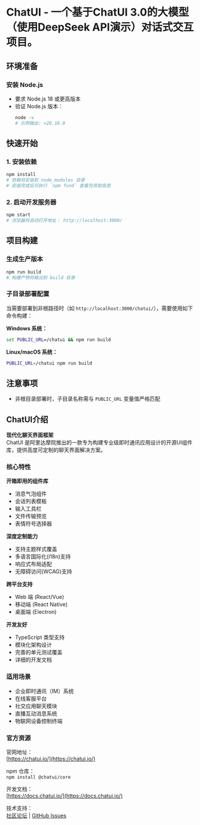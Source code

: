 # ChatUI - 一个基于ChatUI 3.0的大模型（使用DeepSeek API演示）对话式交互项目。

## 环境准备

### 安装 Node.js
- 要求 Node.js 18 或更高版本
- 验证 Node.js 版本：
  ```bash
  node -v
  # 示例输出: v20.18.0
  ```

## 快速开始

### 1. 安装依赖
```bash
npm install
# 依赖将安装到 node_modules 目录
# 安装完成后可执行 `npm fund` 查看包资助信息
```

### 2. 启动开发服务器
```bash
npm start
# 浏览器将自动打开地址： http://localhost:3000/
```

## 项目构建

### 生成生产版本
```bash
npm run build
# 构建产物将输出到 build 目录
```

### 子目录部署配置
当需要部署到非根路径时（如 `http://localhost:3000/chatui/`），需要使用如下命令构建：

**Windows 系统：**
```cmd
set PUBLIC_URL=/chatui && npm run build
```

**Linux/macOS 系统：**
```bash
PUBLIC_URL=/chatui npm run build
```

## 注意事项
- 非根目录部署时，子目录名称需与 `PUBLIC_URL` 变量值严格匹配

## ChatUI介绍

**现代化聊天界面框架**  
ChatUI 是阿里达摩院推出的一款专为构建专业级即时通讯应用设计的开源UI组件库，提供高度可定制的聊天界面解决方案。

### 核心特性

**开箱即用的组件库**
- 消息气泡组件
- 会话列表模板
- 输入工具栏
- 文件传输预览
- 表情符号选择器

**深度定制能力**
- 支持主题样式覆盖
- 多语言国际化(i18n)支持
- 响应式布局适配
- 无障碍访问(WCAG)支持

**跨平台支持**
- Web 端 (React/Vue)
- 移动端 (React Native)
- 桌面端 (Electron)

**开发友好**
- TypeScript 类型支持
- 模块化架构设计
- 完善的单元测试覆盖
- 详细的开发文档

### 适用场景

- 企业即时通讯（IM）系统
- 在线客服平台
- 社交应用聊天模块
- 直播互动消息系统
- 物联网设备控制终端

### 官方资源

官网地址：  
[https://chatui.io/](https://chatui.io/)

npm 仓库：  
`npm install @chatui/core`

开发文档：  
[https://docs.chatui.io/](https://docs.chatui.io/)

技术支持：  
[社区论坛](https://forum.chatui.io/) | [GitHub Issues](https://github.com/chatui/chatui/issues)
